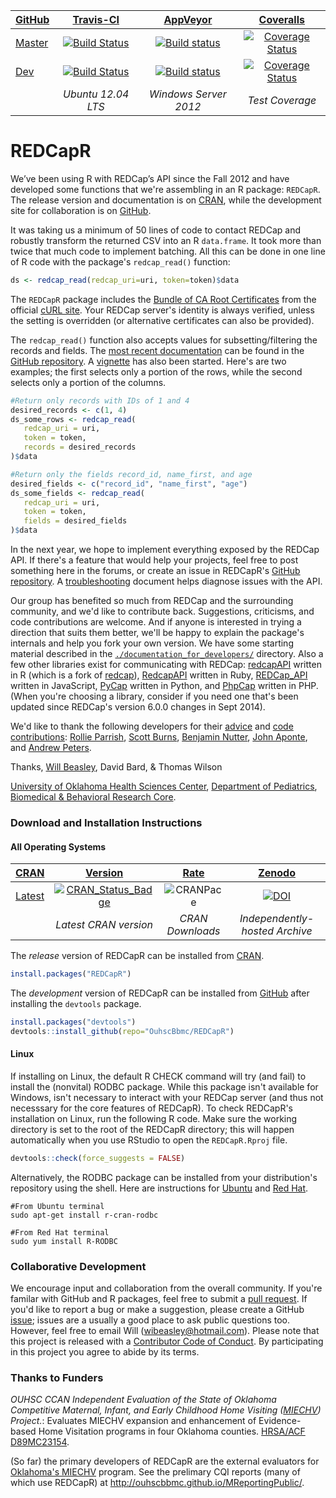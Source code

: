 <!-- rmarkdown v1 -->

| [GitHub](https://github.com/OuhscBbmc/REDCapR) | [Travis-CI](https://travis-ci.org/OuhscBbmc/REDCapR/builds) | [AppVeyor](https://ci.appveyor.com/project/wibeasley/redcapr/history) | [Coveralls](https://coveralls.io/r/OuhscBbmc/REDCapR) |
| :----- | :---------------------------: | :-----------------------------: | :-------: |
| [Master](https://github.com/OuhscBbmc/REDCapR/tree/master) | [![Build Status](https://travis-ci.org/OuhscBbmc/REDCapR.svg?branch=master)](https://travis-ci.org/OuhscBbmc/REDCapR) | [![Build status](https://ci.appveyor.com/api/projects/status/0i41tn0n2jo4pd2k/branch/master?svg=true)](https://ci.appveyor.com/project/wibeasley/redcapr/branch/master) | [![Coverage Status](https://coveralls.io/repos/OuhscBbmc/REDCapR/badge.svg?branch=master)](https://coveralls.io/r/OuhscBbmc/REDCapR?branch=master) |
| [Dev](https://github.com/OuhscBbmc/REDCapR/tree/dev) | [![Build Status](https://travis-ci.org/OuhscBbmc/REDCapR.svg?branch=dev)](https://travis-ci.org/OuhscBbmc/REDCapR) | [![Build status](https://ci.appveyor.com/api/projects/status/0i41tn0n2jo4pd2k/branch/dev?svg=true)](https://ci.appveyor.com/project/wibeasley/redcapr/branch/dev) | [![Coverage Status](https://coveralls.io/repos/OuhscBbmc/REDCapR/badge.svg?branch=dev)](https://coveralls.io/r/OuhscBbmc/REDCapR?branch=dev) | -- |
| | *Ubuntu 12.04 LTS* | *Windows Server 2012* | *Test Coverage* | *Independently-hosted Archive* |


REDCapR
=======
We’ve been using R with REDCap’s API since the Fall 2012 and have developed some functions that we're assembling in an R package: `REDCapR`.  The release version and documentation is on [CRAN](http://cran.rstudio.com/web/packages/REDCapR/), while the development site for collaboration is on [GitHub](https://github.com/OuhscBbmc/REDCapR).

It was taking us a minimum of 50 lines of code to contact REDCap and robustly transform the returned CSV into an R `data.frame`.  It took more than twice that much code to implement batching.  All this can be done in one line of R code with the package's `redcap_read()` function:
```r
ds <- redcap_read(redcap_uri=uri, token=token)$data
```

The `REDCapR` package includes the [Bundle of CA Root Certificates](http://curl.haxx.se/ca/cacert.pem) from the official [cURL site](http://curl.haxx.se).  Your REDCap server's identity is always verified, unless the setting is overridden (or alternative certificates can also be provided).

The `redcap_read()` function also accepts values for subsetting/filtering the records and fields.  The [most recent documentation](https://github.com/OuhscBbmc/REDCapR/blob/master/documentation_peek.pdf) can be found in the [GitHub repository](https://github.com/OuhscBbmc/REDCapR).  A [vignette](http://htmlpreview.github.io/?https://github.com/OuhscBbmc/REDCapR/blob/master/inst/doc/BasicREDCapROperations.html) has also been started.  Here's are two examples; the first selects only a portion of the rows, while the second selects only a portion of the columns.
```r
#Return only records with IDs of 1 and 4
desired_records <- c(1, 4)
ds_some_rows <- redcap_read(
   redcap_uri = uri, 
   token = token, 
   records = desired_records
)$data

#Return only the fields record_id, name_first, and age
desired_fields <- c("record_id", "name_first", "age")
ds_some_fields <- redcap_read(
   redcap_uri = uri, 
   token = token, 
   fields = desired_fields
)$data
```

In the next year, we hope to implement everything exposed by the REDCap API.  If there's a feature that would help your projects, feel free to post something here in the forums, or create an issue in REDCapR's [GitHub repository](https://github.com/OuhscBbmc/REDCapR/issues).  A [troubleshooting](http://htmlpreview.github.io/?https://github.com/OuhscBbmc/REDCapR/blob/master/inst/doc/TroubleshootingApiCalls.html) document helps diagnose issues with the API.

Our group has benefited so much from REDCap and the surrounding community, and we'd like to contribute back.  Suggestions, criticisms, and code contributions are welcome.  And if anyone is interested in trying a direction that suits them better, we'll be happy to explain the package's internals and help you fork your own version.  We have some starting material described in the [`./documentation_for_developers/`](https://github.com/OuhscBbmc/REDCapR/tree/master/documentation_for_developers) directory.  Also a few other libraries exist for communicating with REDCap: [redcapAPI](https://github.com/nutterb/redcapAPI) written in R (which is a fork of [redcap](https://github.com/jeffreyhorner/redcap)), [RedcapAPI](https://github.com/eugyev/RedcapAPI) written in Ruby, [REDCap_API](https://github.com/james2012/REDCap_API) written in JavaScript, [PyCap](http://sburns.org/PyCap/) written in Python, and [PhpCap](https://github.com/aarenson/PhpCap) written in PHP. (When you're choosing a library, consider if you need one that's been updated since REDCap's version 6.0.0 changes in Sept 2014).

We'd like to thank the following developers for their [advice](https://github.com/OuhscBbmc/REDCapR/issues?q=is%3Aissue+is%3Aclosed) and [code contributions](https://github.com/OuhscBbmc/REDCapR/graphs/contributors): [Rollie Parrish](https://github.com/rparrish), [Scott Burns](https://github.com/sburns), [Benjamin Nutter](https://github.com/nutterb), [John Aponte](https://github.com/johnaponte), and [Andrew Peters](https://github.com/ARPeters).

Thanks, 
[Will Beasley](https://www.researchgate.net/profile/William_Beasley2), David Bard, & Thomas Wilson

[University of Oklahoma Health Sciences Center](http://ouhsc.edu/),
[Department of Pediatrics](https://www.oumedicine.com/pediatrics),
[Biomedical & Behavioral Research Core](http://ouhsc.edu/BBMC/).

### Download and Installation Instructions

#### All Operating Systems

| [CRAN](http://cran.rstudio.com/) | [Version](http://cran.r-project.org/web/packages/REDCapR/) | [Rate](http://cranlogs.r-pkg.org/) | [Zenodo](https://zenodo.org/search?ln=en&p=redcapr) | 
|  :---- | :----: | :----: | :----: |
| [Latest](http://cran.r-project.org/web/packages/REDCapR/) | [![CRAN_Status_Badge](http://www.r-pkg.org/badges/version/REDCapR)](http://cran.r-project.org/web/packages/REDCapR) | ![CRANPace](http://cranlogs.r-pkg.org/badges/REDCapR) | [![DOI](https://zenodo.org/badge/4971/OuhscBbmc/REDCapR.svg)](http://dx.doi.org/10.5281/zenodo.13326) |
|   | *Latest CRAN version* | *CRAN Downloads* | *Independently-hosted Archive* |

<!-- The development version of REDCapR can be installed from [R-Forge](https://r-forge.r-project.org/projects/redcapr/),
```r
install.packages("REDCapR", repos="http://R-Forge.R-project.org")
``` -->

The *release* version of REDCapR can be installed from [CRAN](http://cran.r-project.org/web/packages/REDCapR/).
```r
install.packages("REDCapR")
```

The *development* version of REDCapR can be installed from [GitHub](https://github.com/OuhscBbmc/REDCapR) after installing the `devtools` package.
```r
install.packages("devtools")
devtools::install_github(repo="OuhscBbmc/REDCapR")
```

#### Linux

If installing on Linux, the default R CHECK command will try (and fail) to install the (nonvital) RODBC package.  While this package isn't available for Windows, isn't necessary to interact with your REDCap server (and thus not necesssary for the core features of REDCapR).  To check REDCapR's installation on Linux, run the following R code.  Make sure the working directory is set to the root of the REDCapR directory; this will happen automatically when you use RStudio to open the `REDCapR.Rproj` file.
```r
devtools::check(force_suggests = FALSE)
```

Alternatively, the RODBC package can be installed from your distribution's repository using the shell.  Here are instructions for [Ubuntu](http://cran.r-project.org/bin/linux/ubuntu/README.html) and [Red Hat](http://cran.r-project.org/bin/linux/redhat/README).
```shell
#From Ubuntu terminal
sudo apt-get install r-cran-rodbc

#From Red Hat terminal
sudo yum install R-RODBC
```

### Collaborative Development
We encourage input and collaboration from the overall community.  If you're familar with GitHub and R packages, feel free to submit a [pull request](https://github.com/OuhscBbmc/REDCapR/pulls).  If you'd like to report a bug or make a suggestion, please create a GitHub [issue](https://github.com/OuhscBbmc/REDCapR/issues); issues are a usually a good place to ask public questions too.  However, feel free to email Will (<wibeasley@hotmail.com>).  Please note that this project is released with a [Contributor Code of Conduct](CONDUCT.md). By participating in this project you agree to abide by its terms.

### Thanks to Funders
*OUHSC CCAN Independent Evaluation of the State of Oklahoma Competitive Maternal, Infant, and Early Childhood Home Visiting ([MIECHV](http://mchb.hrsa.gov/programs/homevisiting/)) Project.*: Evaluates MIECHV expansion and enhancement of Evidence-based Home Visitation programs in four Oklahoma counties. [HRSA/ACF D89MC23154](https://perf-data.hrsa.gov/mchb/DGISReports/Abstract/AbstractDetails.aspx?Source=TVIS&GrantNo=D89MC23154&FY=2012).  

(So far) the primary developers of REDCapR are the external evaluators for [Oklahoma's MIECHV](http://www.ok.gov/health/Child_and_Family_Health/Family_Support_and_Prevention_Service/MIECHV_Program_-_Federal_Home_Visiting_Grant/MIECHV_Program_Resources/index.html) program.  See the prelimary CQI reports (many of which use REDCapR) at http://ouhscbbmc.github.io/MReportingPublic/.
